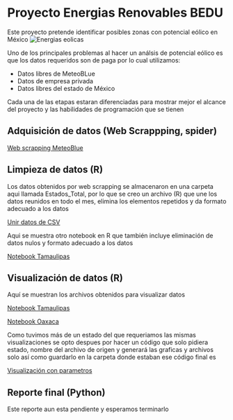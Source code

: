 # Proyecto Energias Renovables BEDU
Este proyecto pretende identificar posibles zonas con potencial eólico en México
![Energias eolicas](https://media.giphy.com/media/Ynx3TPEReTklFeaoYB/giphy.gif)

Uno de los principales problemas al hacer un análsis de potencial eólico es que los datos requeridos son de paga por lo cual utilizamos:
<ul> 
<li>Datos libres de MeteoBLue </li>
<li>Datos de empresa privada </li>
<li>Datos libres del estado de México </li>
</ul>

Cada una de las etapas estaran diferenciadas para mostrar mejor el alcance del proyecto y las habilidades de programación que se tienen

## Adquisición de datos (Web Scrappping, spider)

[Web scrapping MeteoBlue](https://github.com/CarolinaJuarezJ/Proyecto_Energia_BEDU/blob/master/scrapy_meteoblue_limpio.py) 

## Limpieza de datos (R)
Los datos obtenidos por web scrapping se almacenaron en una carpeta aqui llamada Estados_Total, por lo que se creo un archivo (R) que une los datos reunidos en todo el mes, elimina los elementos repetidos y da formato adecuado a los datos 

[Unir datos de CSV](https://github.com/CarolinaJuarezJ/Proyecto_Energia_BEDU/blob/master/UnionCSV.r)

Aqui se muestra otro notebook en R que también incluye eliminación de datos nulos y formato adecuado a los datos 

[Notebook Tamaulipas](https://github.com/CarolinaJuarezJ/Proyecto_Energia_BEDU/blob/master/Codigo_R_Tamaulipas.ipynb)


## Visualización de datos (R)
Aquí se muestran los archivos obtenidos para visualizar datos

[Notebook Tamaulipas](https://github.com/CarolinaJuarezJ/Proyecto_Energia_BEDU/blob/master/Codigo_R_Tamaulipas.ipynb)

[Notebook Oaxaca](https://github.com/CarolinaJuarezJ/Proyecto_Energia_BEDU/blob/master/Codigo_R_Oaxaca.ipynb)


Como tuvimos más de un estado del que requeriamos las mismas visualizaciones se opto despues por hacer un código que solo pidiera estado, nombre del archivo de origen y generará las graficas y archivos solo así como guardarlo en la carpeta donde estaban ese código final es 

[Visualización con parametros](https://github.com/CarolinaJuarezJ/Proyecto_Energia_BEDU/blob/master/CodigoR_parametrizado.R)

## Reporte final (Python)
Este reporte aun esta pendiente y esperamos terminarlo 

